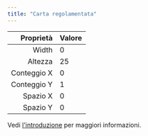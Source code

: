 ```yaml
---
title: "Carta regolamentata"
---
```


|   Proprietà | Valore |
| -----------:|:------ |
|       Width | 0      |
|     Altezza | 25     |
| Conteggio X | 0      |
| Conteggio Y | 1      |
|    Spazio X | 0      |
|    Spazio Y | 0      |

Vedi [l'introduzione](intro) per maggiori informazioni.
